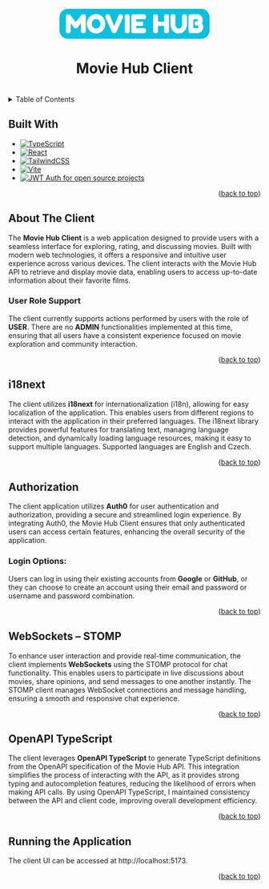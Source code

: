 <a id="readme-top"></a>

<div align="center">
  <img src="../client/src/assets/icons/logo.png" alt="Logo" width="300" height="60">
  <h1 align="center">Movie Hub Client</h1>
</div>

<br />

<details>
  <summary>Table of Contents</summary>
  <ol>
    <li>
      <a href="#built-with">Built With</a>
    </li>
    <li>
      <a href="#about-the-client">About The Client</a>
      <ul>
        <li><a href="#user-role-support">User Role Support</a></li>
      </ul>
    </li>
    <li>
      <a href="#i18next">i18next</a>
    </li>
    <li>
      <a href="#authorization">Authorization</a>
      <ul>
        <li><a href="#login-options">Login Options</a></li>
      </ul>
    </li>
    <li>
      <a href="#websockets---stomp">WebSockets – STOMP</a>
    </li>
    <li>
      <a href="#openapi-typescript">OpenAPI TypeScript</a>
    </li>
    <li>
      <a href="#running-the-application">Running the Application</a>
    </li>
  </ol>
</details>

## Built With

- [![TypeScript](https://img.shields.io/badge/TypeScript-3178C6?style=for-the-badge&logo=typescript&logoColor=fff)](https://www.typescriptlang.org/)
- [![React](https://img.shields.io/badge/React-%2320232a.svg?style=for-the-badge&logo=react&logoColor=%2361DAFB)](https://react.dev/)
- [![TailwindCSS](https://img.shields.io/badge/tailwindcss-%2338B2AC.svg?style=for-the-badge&logo=tailwind-css&logoColor=white)](https://tailwindcss.com/)
- [![Vite](https://img.shields.io/badge/Vite-B73BFE?style=for-the-badge&logo=vite&logoColor=FFD62E)](https://vite.dev/)
- <a href="https://auth0.com/"><img width="150" height="50" alt="JWT Auth for open source projects" src="https://cdn.auth0.com/oss/badges/a0-badge-light.png"></a>

<p align="right">(<a href="#readme-top">back to top</a>)</p>

## About The Client

The **Movie Hub Client** is a web application designed to provide users with a seamless interface for exploring, rating, and discussing movies.
Built with modern web technologies, it offers a responsive and intuitive user experience across various devices.
The client interacts with the Movie Hub API to retrieve and display movie data, enabling users to access up-to-date information about their favorite films.

### User Role Support
The client currently supports actions performed by users with the role of **USER**.
There are no **ADMIN** functionalities implemented at this time, ensuring that all users have a consistent experience focused on movie exploration and community interaction.

<p align="right">(<a href="#readme-top">back to top</a>)</p>

## i18next

The client utilizes **i18next** for internationalization (i18n), allowing for easy localization of the application.
This enables users from different regions to interact with the application in their preferred languages.
The i18next library provides powerful features for translating text, managing language detection, and dynamically loading language resources, making it easy to support multiple languages.
Supported languages are English and Czech.

<p align="right">(<a href="#readme-top">back to top</a>)</p>

## Authorization

The client application utilizes **Auth0** for user authentication and authorization, providing a secure and streamlined login experience.
By integrating Auth0, the Movie Hub Client ensures that only authenticated users can access certain features, enhancing the overall security of the application.

### Login Options:
Users can log in using their existing accounts from **Google** or **GitHub**, or they can choose to create an account using their email and password or username and password combination.

<p align="right">(<a href="#readme-top">back to top</a>)</p>

## WebSockets – STOMP

To enhance user interaction and provide real-time communication, the client implements **WebSockets** using the STOMP protocol for chat functionality.
This enables users to participate in live discussions about movies, share opinions, and send messages to one another instantly.
The STOMP client manages WebSocket connections and message handling, ensuring a smooth and responsive chat experience.

<p align="right">(<a href="#readme-top">back to top</a>)</p>

## OpenAPI TypeScript

The client leverages **OpenAPI TypeScript** to generate TypeScript definitions from the OpenAPI specification of the Movie Hub API.
This integration simplifies the process of interacting with the API, as it provides strong typing and autocompletion features, reducing the likelihood of errors when making API calls.
By using OpenAPI TypeScript, I maintained consistency between the API and client code, improving overall development efficiency.

<p align="right">(<a href="#readme-top">back to top</a>)</p>

## Running the Application

The client UI can be accessed at http://localhost:5173.

<p align="right">(<a href="#readme-top">back to top</a>)</p>